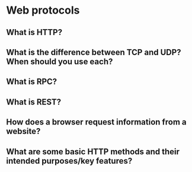 # Web protocols

## What is HTTP?

## What is the difference between TCP and UDP? When should you use each? 

## What is RPC? 

## What is REST?

## How does a browser request information from a website?

## What are some basic HTTP methods and their intended purposes/key features? 

##   



